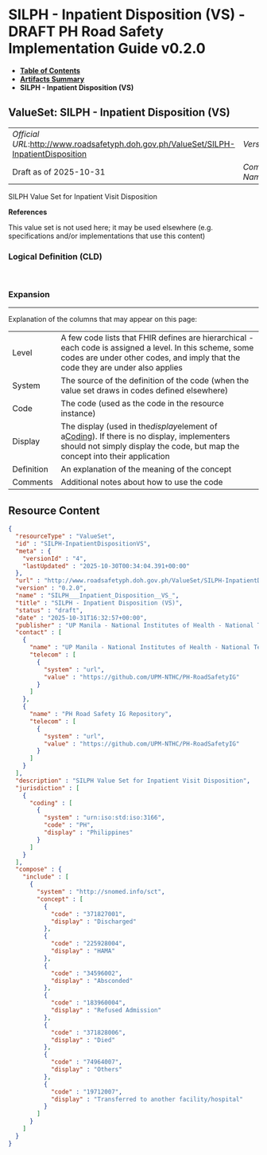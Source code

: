 # SILPH - Inpatient Disposition (VS) - DRAFT PH Road Safety Implementation Guide v0.2.0

* [**Table of Contents**](toc.md)
* [**Artifacts Summary**](artifacts.md)
* **SILPH - Inpatient Disposition (VS)**

## ValueSet: SILPH - Inpatient Disposition (VS) 

| | |
| :--- | :--- |
| *Official URL*:http://www.roadsafetyph.doh.gov.ph/ValueSet/SILPH-InpatientDisposition | *Version*:0.2.0 |
| Draft as of 2025-10-31 | *Computable Name*:SILPH___Inpatient_Disposition__VS_ |

 
SILPH Value Set for Inpatient Visit Disposition 

 **References** 

This value set is not used here; it may be used elsewhere (e.g. specifications and/or implementations that use this content)

### Logical Definition (CLD)

 

### Expansion

-------

 Explanation of the columns that may appear on this page: 

| | |
| :--- | :--- |
| Level | A few code lists that FHIR defines are hierarchical - each code is assigned a level. In this scheme, some codes are under other codes, and imply that the code they are under also applies |
| System | The source of the definition of the code (when the value set draws in codes defined elsewhere) |
| Code | The code (used as the code in the resource instance) |
| Display | The display (used in the*display*element of a[Coding](http://hl7.org/fhir/R4/datatypes.html#Coding)). If there is no display, implementers should not simply display the code, but map the concept into their application |
| Definition | An explanation of the meaning of the concept |
| Comments | Additional notes about how to use the code |



## Resource Content

```json
{
  "resourceType" : "ValueSet",
  "id" : "SILPH-InpatientDispositionVS",
  "meta" : {
    "versionId" : "4",
    "lastUpdated" : "2025-10-30T00:34:04.391+00:00"
  },
  "url" : "http://www.roadsafetyph.doh.gov.ph/ValueSet/SILPH-InpatientDisposition",
  "version" : "0.2.0",
  "name" : "SILPH___Inpatient_Disposition__VS_",
  "title" : "SILPH - Inpatient Disposition (VS)",
  "status" : "draft",
  "date" : "2025-10-31T16:32:57+00:00",
  "publisher" : "UP Manila - National Institutes of Health - National Telehealth Center",
  "contact" : [
    {
      "name" : "UP Manila - National Institutes of Health - National Telehealth Center",
      "telecom" : [
        {
          "system" : "url",
          "value" : "https://github.com/UPM-NTHC/PH-RoadSafetyIG"
        }
      ]
    },
    {
      "name" : "PH Road Safety IG Repository",
      "telecom" : [
        {
          "system" : "url",
          "value" : "https://github.com/UPM-NTHC/PH-RoadSafetyIG"
        }
      ]
    }
  ],
  "description" : "SILPH Value Set for Inpatient Visit Disposition",
  "jurisdiction" : [
    {
      "coding" : [
        {
          "system" : "urn:iso:std:iso:3166",
          "code" : "PH",
          "display" : "Philippines"
        }
      ]
    }
  ],
  "compose" : {
    "include" : [
      {
        "system" : "http://snomed.info/sct",
        "concept" : [
          {
            "code" : "371827001",
            "display" : "Discharged"
          },
          {
            "code" : "225928004",
            "display" : "HAMA"
          },
          {
            "code" : "34596002",
            "display" : "Absconded"
          },
          {
            "code" : "183960004",
            "display" : "Refused Admission"
          },
          {
            "code" : "371828006",
            "display" : "Died"
          },
          {
            "code" : "74964007",
            "display" : "Others"
          },
          {
            "code" : "19712007",
            "display" : "Transferred to another facility/hospital"
          }
        ]
      }
    ]
  }
}

```
